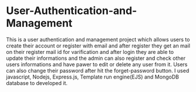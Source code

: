 # User-Authentication-and-Management
 This is a user authentication and management project which allows users to  create their account or register with email and after register they get an mail on their register mail id for varification and after login they are able to update their informations and the admin can also register and check other users informations and  have pawer to edit or delete any user from it. Users can also change their password after hit the forget-password button. I used javascript, Nodejs, Express.js, Template run engine(EJS) and MongoDB database to developed it.
